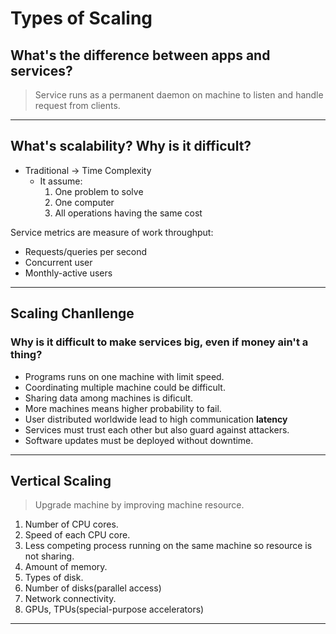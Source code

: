 # Types of Scaling

## What's the difference between apps and **services**?

> Service runs as a permanent daemon on machine to listen and handle request from clients.

---

## What's **scalability**? Why is it difficult?

- Traditional -> Time Complexity
    - It assume: 
        1. One problem to solve
        2. One computer
        3. All operations having the same cost 

Service metrics are measure of work throughput:
- Requests/queries per second
- Concurrent user
- Monthly-active users

---

## Scaling Chanllenge

### Why is it difficult to make services big, even if money ain't a thing?

- Programs runs on one machine with limit speed.
- Coordinating multiple machine could be difficult.
- Sharing data among machines is dificult.
- More machines means higher probability to fail.
- User distributed worldwide lead to high communication **latency**
- Services must trust each other but also guard against attackers.
- Software updates must be deployed without downtime.

---

## Vertical Scaling
> Upgrade machine by improving machine resource.
1. Number of CPU cores.
2. Speed of each CPU core.
3. Less competing process running on the same machine so resource is not sharing.
4. Amount of memory.
5. Types of disk.
6. Number of disks(parallel access)
7. Network connectivity.
8. GPUs, TPUs(special-purpose accelerators)

--- 